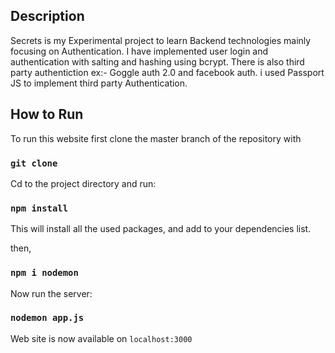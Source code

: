 
<h2>Description</h2>
Secrets is my Experimental project to learn Backend technologies mainly focusing on Authentication. I have implemented user login and authentication with salting and  
hashing using bcrypt. There is also third party authentiction ex:- Goggle auth 2.0 and facebook auth. i used Passport JS to implement third party Authentication.


## How to Run

To run this website first clone the master branch of the repository with      

### `git clone`

Cd to the project directory and run:

### `npm install`
This will install all the used packages, and add to your dependencies list.

then,
### `npm i nodemon` 

Now run the server:

### `nodemon app.js`

Web site is now available on `localhost:3000`
